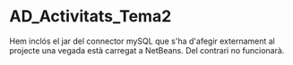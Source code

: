 # AD_Activitats_Tema2

Hem inclós el jar del connector mySQL que s'ha d'afegir externament al projecte una vegada està carregat a NetBeans. Del contrari no funcionarà.
